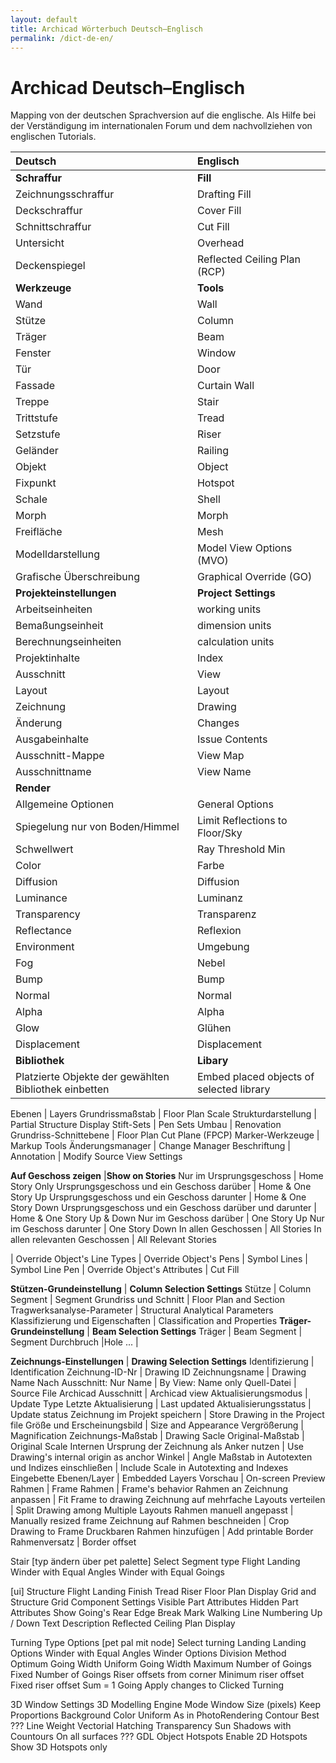 ```yaml
---
layout: default
title: Archicad Wörterbuch Deutsch–Englisch
permalink: /dict-de-en/
---
```

# Archicad Deutsch–Englisch

Mapping von der deutschen Sprachversion auf die englische. Als Hilfe bei der Verständigung im internationalen Forum und dem nachvollziehen von englischen Tutorials.  


| Deutsch | Englisch |
|  :---   |   :---   |
**Schraffur**       | **Fill**
Zeichnungsschraffur | Drafting Fill
Deckschraffur       | Cover Fill
Schnittschraffur    | Cut Fill
Untersicht          | Overhead
Deckenspiegel       | Reflected Ceiling Plan (RCP)
**Werkzeuge** | **Tools**
Wand          | Wall
Stütze        | Column
Träger        | Beam
Fenster       | Window
Tür           | Door
Fassade       | Curtain Wall
Treppe        | Stair
Trittstufe    | Tread
Setzstufe     | Riser
Geländer      | Railing
Objekt        | Object
Fixpunkt      | Hotspot
Schale        | Shell
Morph         | Morph
Freifläche    | Mesh
Modelldarstellung        | Model View Options (MVO)
Grafische Überschreibung | Graphical Override (GO)
**Projekteinstellungen** | **Project Settings**
Arbeitseinheiten         | working units
Bemaßungseinheit         | dimension units
Berechnungseinheiten     | calculation units
Projektinhalte           | Index
Ausschnitt               | View
Layout                   | Layout
Zeichnung                | Drawing
Änderung                 | Changes
Ausgabeinhalte           | Issue Contents
Ausschnitt-Mappe         | View Map
Ausschnittname           | View Name
**Render**                      | <!--  -->
Allgemeine Optionen             | General Options
Spiegelung nur von Boden/Himmel | Limit Reflections to Floor/Sky
Schwellwert                     | Ray Threshold Min
Color                           | Farbe
Diffusion                       | Diffusion
Luminance                       | Luminanz
Transparency                    | Transparenz
Reflectance                     | Reflexion
Environment                     | Umgebung
Fog                             | Nebel
Bump                            | Bump
Normal                          | Normal
Alpha                           | Alpha
Glow                            | Glühen
Displacement                    | Displacement
**Bibliothek** | **Libary**
Platzierte Objekte der gewählten Bibliothek einbetten | Embed placed objects of selected library


Ebenen | Layers
Grundrissmaßstab | Floor Plan Scale
Strukturdarstellung | Partial Structure Display
Stift-Sets | Pen Sets
Umbau | Renovation
Grundriss-Schnittebene | Floor Plan Cut Plane (FPCP)
Marker-Werkzeuge | Markup Tools
Änderungsmanager | Change Manager
Beschriftung | Annotation
| Modify Source View Settings


**Auf Geschoss zeigen** |**Show on Stories**
Nur im Ursprungsgeschoss | Home Story Only
Ursprungsgeschoss und ein Geschoss darüber | Home & One Story Up
Ursprungsgeschoss und ein Geschoss darunter | Home & One Story Down
Ursprungsgeschoss und ein Geschoss darüber und darunter | Home & One Story Up & Down
Nur im Geschoss darüber | One Story Up
Nur im Geschoss darunter | One Story Down
In allen Geschossen | All Stories
In allen relevanten Geschossen | All Relevant Stories

 | Override Object's Line Types
 | Override Object's Pens
 | Symbol Lines
 | Symbol Line Pen
 | Override Object's Attributes
 | Cut Fill


**Stützen-Grundeinstellung** | **Column Selection Settings**
Stütze | Column
Segment | Segment
Grundriss und Schnitt | Floor Plan and Section
Tragwerksanalyse-Parameter | Structural Analytical Parameters
Klassifizierung und Eigenschaften | Classification and Properties
**Träger-Grundeinstellung** | **Beam Selection Settings**
Träger | Beam
Segment | Segment
Durchbruch |Hole
... | <!--  -->

**Zeichnungs-Einstellungen**     | **Drawing Selection Settings**
Identifizierung                  | Identification
Zeichnung-ID-Nr                  | Drawing ID
Zeichnungsname                   | Drawing Name
Nach Ausschnitt: Nur Name        | By View: Name only
Quell-Datei                      | Source File
Archicad Ausschnitt              | Archicad view
Aktualisierungsmodus             | Update Type
Letzte Aktualisierung            | Last updated
Aktualisierungsstatus            | Update status
Zeichnung im Projekt speichern   | Store Drawing in the Project file
Größe und Erscheinungsbild       | Size and Appearance
Vergrößerung                     | Magnification
Zeichnungs-Maßstab               | Drawing Sacle
Original-Maßstab                 | Original Scale
Internen Ursprung der Zeichnung als Anker nutzen | Use Drawing's internal origin as anchor
Winkel                           | Angle
Maßstab in Autotexten und Indizes einschließen | Include Scale in Autotexting and Indexes
Eingebette Ebenen/Layer          | Embedded Layers
Vorschau                         | On-screen Preview
Rahmen                           | Frame
Rahmen                           | Frame's behavior
Rahmen an Zeichnung anpassen     | Fit Frame to drawing
Zeichnung auf mehrfache Layouts verteilen | Split Drawing among Multiple Layouts
Rahmen manuell angepasst         | Manually resized frame
Zeichnung auf Rahmen beschneiden | Crop Drawing to Frame
Druckbaren Rahmen hinzufügen     | Add printable Border
Rahmenversatz                    | Border offset

Stair [typ ändern über pet palette]
Select Segment type
Flight
Landing
Winder with Equal Angles
Winder with Equal Goings

[ui]
Structure
Flight
Landing
Finish
Tread
Riser
Floor Plan Display
Grid and Structure
    Grid Component Settings
    Visible Part Attributes
    Hidden Part Attributes
    Show Going's Rear Edge
Break Mark
Walking Line
Numbering
Up / Down Text
Description
Reflected Ceiling Plan Display

Turning Type Options [pet pal mit node]
Select turning
    Landing
        Landing Options
    Winder with Equal Angles
        Winder Options
        Division Method
        Optimum Going Width
        Uniform Going Width
        Maximum Number of Goings
        Fixed Number of Goings
Riser offsets from corner
Minimum riser offset
Fixed riser offset
Sum = 1 Going
Apply changes to
Clicked Turning

3D Window Settings
3D Modelling Engine
Mode
Window Size (pixels)
Keep Proportions
Background Color
Uniform
As in PhotoRendering
Contour
Best
???
Line Weight
Vectorial Hatching
Transparency
Sun Shadows
with Countours
On all surfaces
???
GDL Object Hotspots
Enable 2D Hotspots
Show 3D Hotspots only
